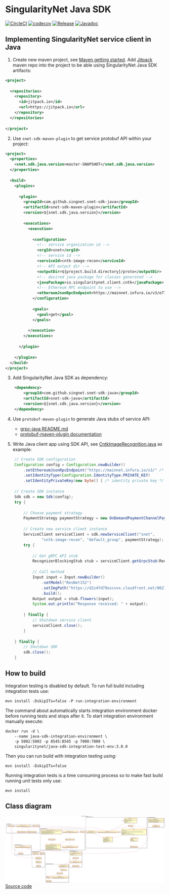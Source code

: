 # SingularityNet Java SDK

[![CircleCI](https://circleci.com/gh/singnet/snet-sdk-java.svg?style=svg)](https://circleci.com/gh/singnet/snet-sdk-java)
[![codecov](https://codecov.io/gh/singnet/snet-sdk-java/branch/master/graph/badge.svg)](https://codecov.io/gh/singnet/snet-sdk-java)
[![Release](https://jitpack.io/v/singnet/snet-sdk-java.svg)](https://jitpack.io/#singnet/snet-sdk-java)
[![Javadoc](https://img.shields.io/badge/javadoc-master--SNAPSHOT-brightgreen)](https://jitpack.io/com/github/singnet/snet-sdk-java/snet-sdk-java/master-SNAPSHOT/javadoc)

## Implementing SingularityNet service client in Java

1. Create new maven project, see [Maven getting
   started](https://maven.apache.org/guides/getting-started/maven-in-five-minutes.html).
   Add [Jitpack](https://jitpack.io/) maven repo into the project to be able
   using SingularityNet Java SDK artifacts:
```xml
<project>

  <repositories>
    <repository>
      <id>jitpack.io</id>
      <url>https://jitpack.io</url>
    </repository>
  </repositories>

</project>
```

2. Use `snet-sdk-maven-plugin` to get service protobuf API within your project:

```xml
<project>
  <properties>
    <snet.sdk.java.version>master-SNAPSHOT</snet.sdk.java.version>
  </properties>

  <build>
    <plugins>

      <plugin>
        <groupId>com.github.singnet.snet-sdk-java</groupId>
        <artifactId>snet-sdk-maven-plugin</artifactId>
        <version>${snet.sdk.java.version}</version>

        <executions>
          <execution>

            <configuration>
              <!-- service organization id -->
              <orgId>snet</orgId>
              <!-- service id -->
              <serviceId>cntk-image-recon</serviceId>
              <!-- API output dir -->
              <outputDir>${project.build.directory}/proto</outputDir>
              <!-- desired java package for classes generated -->
              <javaPackage>io.singularitynet.client.cntk</javaPackage>
              <!-- Ethereum RPC endpoint to use -->
              <ethereumJsonRpcEndpoint>https://mainnet.infura.io/v3/e7732e1f679e461b9bb4da5653ac3fc2</ethereumJsonRpcEndpoint>
            </configuration>

            <goals>
              <goal>get</goal>
            </goals>

          </execution>
        </executions>

      </plugin>

    </plugins>
  </build>
</project>
```

3. Add SingularityNet Java SDK as dependency:

```xml
	<dependency>
	    <groupId>com.github.singnet.snet-sdk-java</groupId>
	    <artifactId>snet-sdk-java</artifactId>
	    <version>${snet.sdk.java.version}</version>
	</dependency>
```

4. Use `protobuf-maven-plugin` to generate Java stubs of service API:
   - [grpc-java README.md](https://github.com/grpc/grpc-java/blob/master/README.md)
   - [protobuf-maven-plugin documentation](https://www.xolstice.org/protobuf-maven-plugin/)

5. Write Java client app using SDK API, see
   [CntkImageRecognition.java](./example/cli/cntk-image-recognition/src/main/java/io/singularitynet/sdk/example/CntkImageRecognition.java)
   as example:

```java
    // Create SDK configuration
    Configuration config = Configuration.newBuilder()
        .setEthereumJsonRpcEndpoint("https://mainnet.infura.io/v3/" /* + your infura project id */)
        .setIdentityType(Configuration.IdentityType.PRIVATE_KEY)
        .setIdentityPrivateKey(new byte[] { /* identity private key */ });

    // Create SDK instance
    Sdk sdk = new Sdk(config);
    try {

        // Choose payment strategy
        PaymentStrategy paymentStrategy = new OnDemandPaymentChannelPaymentStrategy();

        // Create new service client instance
        ServiceClient serviceClient = sdk.newServiceClient("snet",
                "cntk-image-recon", "default_group", paymentStrategy); 
        try {

            // Get gRPC API stub
            RecognizerBlockingStub stub = serviceClient.getGrpcStub(RecognizerGrpc::newBlockingStub);
            
            // Call method
            Input input = Input.newBuilder()
                .setModel("ResNet152")
                .setImgPath("https://d2z4fd79oscvvx.cloudfront.net/0027071_1_single_rose_385.jpeg")
                .build();
            Output output = stub.flowers(input);
            System.out.println("Response received: " + output);

        } finally {
            // Shutdown service client
            serviceClient.close();
        }

    } finally {
        // Shutdown SDK
        sdk.close();
    }
```

## How to build

Integration testing is disabled by default. To run full build including
integration tests use:
```
mvn install -DskipITs=false -P run-integration-environment
```

The command about automatically starts integration environment docker before
running tests and stops after it. To start integration environment manually
execute:
```
docker run -d \
    --name java-sdk-integration-environment \
    -p 5002:5002 -p 8545:8545 -p 7000:7000 \
    singularitynet/java-sdk-integration-test-env:3.0.0
```
Then you can run build with integration testing using:
```
mvn install -DskipITs=false
```

Running integration tests is a time consuming process so to make fast build
running unit tests only use:
```
mvn install
```

## Class diagram

![Class diagram](./docs/class-diagram.svg)
[Source code](./docs/class-diagram.plantuml)

